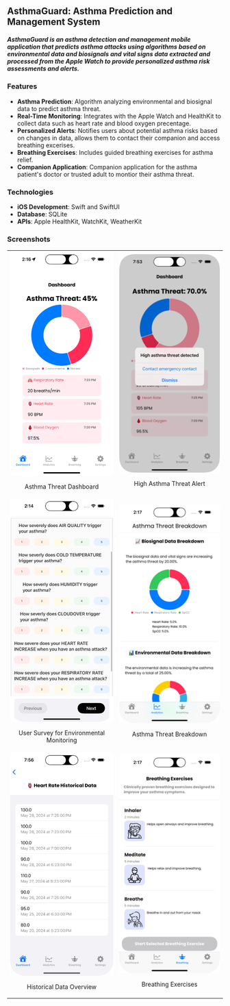 ## AsthmaGuard: Asthma Prediction and Management System

##### AsthmaGuard is an asthma detection and management mobile application that predicts asthma attacks using algorithms based on environmental data and biosignals and vital signs data extracted and processed from the Apple Watch to provide personalized asthma risk assessments and alerts.

### Features

- **Asthma Prediction**: Algorithm analyzing environmental and biosignal data to predict asthma threat.
- **Real-Time Monitoring**: Integrates with the Apple Watch and HealthKit to collect data such as heart rate and blood oxygen precentage.
- **Personalized Alerts**: Notifies users about potential asthma risks based on changes in data, allows them to contact their companion and access breathing excerises.
- **Breathing Exercises**: Includes guided breathing exercises for asthma relief.
- **Companion Application**: Companion application for the asthma patient's doctor or trusted adult to montior their asthma threat.

### Technologies

- **iOS Development**: Swift and SwiftUI
- **Database**: SQLite
- **APIs**: Apple HealthKit, WatchKit, WeatherKit

### Screenshots

<table>
  <tr>
    <td style="text-align: center;">
      <img src="Pics/Asthma%20threat%20dashboard.png" alt="Asthma Threat Dashboard" width="300">
      <p>Asthma Threat Dashboard</p>
    </td>
    <td style="text-align: center;">
      <img src="Pics/High%20asthma%20threat.png" alt="High Asthma Threat" width="300">
      <p>High Asthma Threat Alert</p>
    </td>
  </tr>
  <tr>
    <td style="text-align: center;">
      <img src="Pics/Survey.png" alt="User Survey for Environmental Monitoring" width="300">
      <p>User Survey for Environmental Monitoring</p>
    </td>
    <td style="text-align: center;">
      <img src="Pics/Asthma%20threat%20breakdown.png" alt="Asthma Threat Breakdown" width="300">
      <p>Asthma Threat Breakdown</p>
    </td>
  </tr>
  <tr>
    <td style="text-align: center;">
      <img src="Pics/Historical%20data.png" alt="Historical Data Overview" width="300">
      <p>Historical Data Overview</p>
    </td>
    <td style="text-align: center;">
      <img src="Pics/Breathing%20exercises.png" alt="Breathing Exercises" width="300">
      <p>Breathing Exercises</p>
    </td>
  </tr>
</table>

